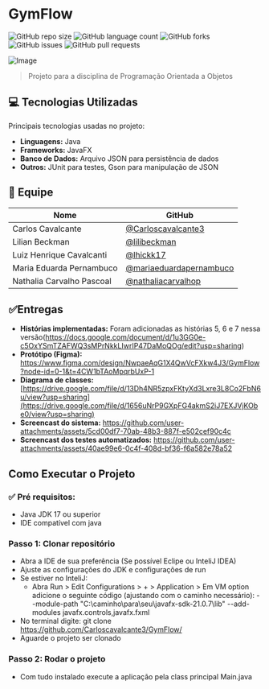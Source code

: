 # GymFlow

![GitHub repo size](https://img.shields.io/github/repo-size/Carloscavalcante3/Projeto_POO?style=for-the-badge)
![GitHub language count](https://img.shields.io/github/languages/count/Carloscavalcante3/Projeto_POO?style=for-the-badge)
![GitHub forks](https://img.shields.io/github/forks/Carloscavalcante3/Projeto_POO?style=for-the-badge)
![GitHub issues](https://img.shields.io/github/issues/Carloscavalcante3/Projeto_POO?style=for-the-badge)
![GitHub pull requests](https://img.shields.io/github/issues-pr/Carloscavalcante3/Projeto_POO?style=for-the-badge)


![Image](https://github.com/user-attachments/assets/2fcd5428-f84a-441e-a2d2-4a3f5a032af7)

> Projeto para a disciplina de Programação Orientada a Objetos

## 💻 Tecnologias Utilizadas
Principais tecnologias usadas no projeto:

- **Linguagens:** Java
- **Frameworks:** JavaFX
- **Banco de Dados:** Arquivo JSON para persistência de dados
- **Outros:**  JUnit para testes, Gson para manipulação de JSON

## 👥 Equipe

| Nome  | GitHub |
|-------|--------|
| Carlos Cavalcante | [@Carloscavalcante3](https://github.com/Carloscavalcante3) |
| Lilian Beckman | [@lilibeckman](https://github.com/lilibeckman) |
| Luiz Henrique Cavalcanti | [@lhickk17](https://github.com/lhickk17) |
| Maria Eduarda Pernambuco | [@mariaeduardapernambuco](https://github.com/mariaeduardapernambuco) |
| Nathalia Carvalho Pascoal | [@nathaliacarvalhop](https://github.com/nathaliacarvalhop) |

## ✅Entregas

- **Histórias implementadas:** Foram adicionadas as histórias 5, 6 e 7 nessa versão(https://docs.google.com/document/d/1u3GG0e-c5OxYSmTZAFWQ3sMPrNkkLIwrIP47DaMoQOg/edit?usp=sharing)
- **Protótipo (Figma):** https://www.figma.com/design/NwpaeAqG1X4QwVcFXkw4J3/GymFlow?node-id=0-1&t=4CW1bTAoMpqrbUxP-1
- **Diagrama de classes:** [https://drive.google.com/file/d/13Dh4NR5zpxFKtyXd3Lxre3L8Co2FbN6u/view?usp=sharing](https://drive.google.com/file/d/1656uNrP9GXpFG4akmS2iJ7EXJVjKObe0/view?usp=sharing)
- **Screencast do sistema:** https://github.com/user-attachments/assets/5cd00df7-70ab-48b3-887f-e502cef90c4c
- **Screencast dos testes automatizados:** https://github.com/user-attachments/assets/40ae99e6-0c4f-408d-bf36-f6a582e78a52



## Como Executar o Projeto
### ✅ Pré requisitos:
- Java JDK 17 ou superior
- IDE compatível com java

### Passo 1: Clonar repositório
- Abra a IDE de sua preferência (Se possível Eclipe ou InteliJ IDEA)
- Ajuste as configurações do JDK e configurações de run
- Se estiver no InteliJ:
   - Abra Run > Edit Configurations > + > Application > Em VM option adicione o seguinte código (ajustando com o caminho necessário): --module-path "C:\caminho\para\seu\javafx-sdk-21.0.7\lib" --add-modules javafx.controls,javafx.fxml
- No terminal digite: git clone https://github.com/Carloscavalcante3/GymFlow/
- Aguarde o projeto ser clonado

### Passo 2: Rodar o projeto
- Com tudo instalado execute a aplicação pela class principal Main.java
